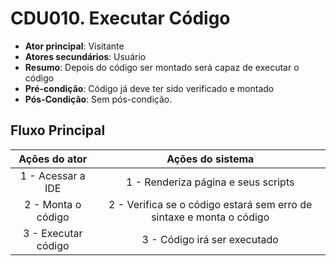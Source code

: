 # CDU010. Executar Código

- **Ator principal**: Visitante
- **Atores secundários**: Usuário 
- **Resumo**: Depois do código ser montado será capaz de executar o código
- **Pré-condição**: Código já deve ter sido verificado e montado
- **Pós-Condição**: Sem pós-condição.

## Fluxo Principal
| Ações do ator | Ações do sistema |
| :-----------------: | :-----------------: | 
| 1 - Acessar a IDE | 1 - Renderiza página e seus scripts |  
| 2 - Monta o código | 2 - Verifica se o código estará sem erro de sintaxe e monta o código | 
| 3 - Executar código | 3 - Código irá ser executado |  

